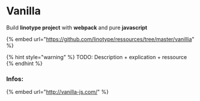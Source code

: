 # Vanilla

Build **linotype project** with **webpack** and pure **javascript**

{% embed url="https://github.com/linotype/ressources/tree/master/vanillia" %}

{% hint style="warning" %}
TODO: Description + explication + ressource
{% endhint %}

### Infos:

{% embed url="http://vanilla-js.com/" %}



